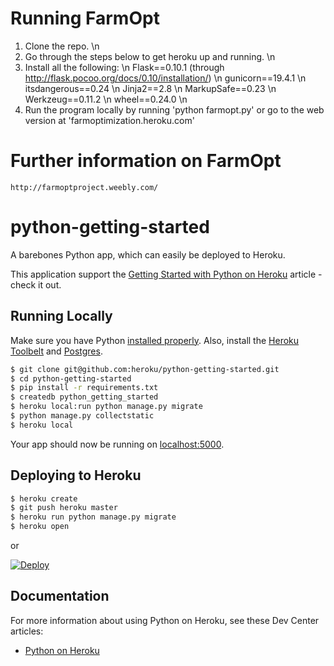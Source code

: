 # Running FarmOpt

1) Clone the repo. \n
2) Go through the steps below to get heroku up and running. \n
3) Install all the following: \n
	Flask==0.10.1 (through http://flask.pocoo.org/docs/0.10/installation/) \n
	gunicorn==19.4.1 \n
	itsdangerous==0.24 \n
	Jinja2==2.8 \n
	MarkupSafe==0.23 \n
	Werkzeug==0.11.2 \n
	wheel==0.24.0 \n
4) Run the program locally by running 'python farmopt.py' or go to the web version at 'farmoptimization.heroku.com'

# Further information on FarmOpt 
	http://farmoptproject.weebly.com/

# python-getting-started

A barebones Python app, which can easily be deployed to Heroku.

This application support the [Getting Started with Python on Heroku](https://devcenter.heroku.com/articles/getting-started-with-python) article - check it out.

## Running Locally

Make sure you have Python [installed properly](http://install.python-guide.org).  Also, install the [Heroku Toolbelt](https://toolbelt.heroku.com/) and [Postgres](https://devcenter.heroku.com/articles/heroku-postgresql#local-setup).

```sh
$ git clone git@github.com:heroku/python-getting-started.git
$ cd python-getting-started
$ pip install -r requirements.txt
$ createdb python_getting_started
$ heroku local:run python manage.py migrate
$ python manage.py collectstatic
$ heroku local
```

Your app should now be running on [localhost:5000](http://localhost:5000/).

## Deploying to Heroku

```sh
$ heroku create
$ git push heroku master
$ heroku run python manage.py migrate
$ heroku open
```
or

[![Deploy](https://www.herokucdn.com/deploy/button.png)](https://heroku.com/deploy)

## Documentation

For more information about using Python on Heroku, see these Dev Center articles:

- [Python on Heroku](https://devcenter.heroku.com/categories/python)
